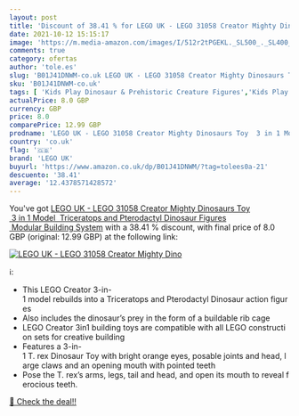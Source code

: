 ```yaml
---
layout: post
title: 'Discount of 38.41 % for LEGO UK - LEGO 31058 Creator Mighty Dino'
date: 2021-10-12 15:15:17
image: 'https://m.media-amazon.com/images/I/512r2tPGEKL._SL500_._SL400_.jpg'
comments: true
category: ofertas
author: 'tole.es'
slug: 'B01J41DNWM-co.uk LEGO UK - LEGO 31058 Creator Mighty Dinosaurs Toy 3 in...'
sku: 'B01J41DNWM-co.uk'
tags: [ 'Kids Play Dinosaur & Prehistoric Creature Figures','Kids Play Figures','Toys & Games','Toys Store','lego','lego uk', ]
actualPrice: 8.0 GBP
currency: GBP
price: 8.0
comparePrice: 12.99 GBP
prodname: 'LEGO UK - LEGO 31058 Creator Mighty Dinosaurs Toy  3 in 1 Model  Triceratops and Pterodactyl Dinosaur Figures  Modular Building System'
country: 'co.uk'
flag: '🇬🇧'
brand: 'LEGO UK'
buyurl: 'https://www.amazon.co.uk/dp/B01J41DNWM/?tag=tolees0a-21'
descuento: '38.41'
average: '12.4378571428572'
---
```


You've got [LEGO UK - LEGO 31058 Creator Mighty Dinosaurs Toy  3 in 1 Model  Triceratops and Pterodactyl Dinosaur Figures  Modular Building System](https://www.amazon.co.uk/dp/B01J41DNWM/?tag=tolees0a-21) with a  38.41 % discount, with final price of 8.0 GBP (original: 12.99 GBP) at the following link:

[![LEGO UK - LEGO 31058 Creator Mighty Dino](https://m.media-amazon.com/images/I/512r2tPGEKL._SL500_._SL400_.jpg)](https://www.amazon.co.uk/dp/B01J41DNWM/?tag=tolees0a-21)

ℹ️:

- This LEGO Creator 3-in-1 model rebuilds into a Triceratops and Pterodactyl Dinosaur action figures
- Also includes the dinosaur’s prey in the form of a buildable rib cage
- LEGO Creator 3in1 building toys are compatible with all LEGO construction sets for creative building
- Features a 3-in-1 T. rex Dinosaur Toy with bright orange eyes, posable joints and head, large claws and an opening mouth with pointed teeth
- Pose the T. rex’s arms, legs, tail and head, and open its mouth to reveal ferocious teeth.

[🛒 Check the deal!!](https://www.amazon.co.uk/dp/B01J41DNWM/?tag=tolees0a-21)
